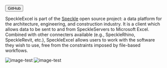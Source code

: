 [<button type="button" class="btn btn-secondary">GitHub</button>](https://github.com/speckleworks/speckleexcel)

SpeckleExcel is part of the [Speckle](https://speckle.systems) open source project: a data platform for the architecture, engineering, and construction industry. It is a client which allows data to be sent to and from SpeckleServers to Microsoft Excel. Combined with other connecters available (e.g., SpeckleRhino, SpeckleRevit, etc.), SpeckleExcel allows users to work with the software they wish to use, free from the constraints imposed by file-based workflows.

![image-test](/project/speckleexcel/rng-example.png)
![image-test](/project/speckleexcel/example.gif)